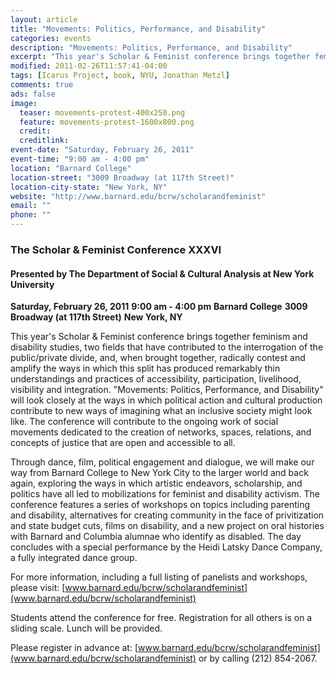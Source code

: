 ```yaml
---
layout: article
title: "Movements: Politics, Performance, and Disability"
categories: events
description: "Movements: Politics, Performance, and Disability"
excerpt: "This year's Scholar & Feminist conference brings together feminism and disability studies, two fields that have contributed to the interrogation of the public/private divide."
modified: 2011-02-26T11:57:41-04:00
tags: [Icarus Project, book, NYU, Jonathan Metzl]
comments: true
ads: false
image:
  teaser: movements-protest-400x250.png
  feature: movements-protest-1600x800.png
  credit: 
  creditlink: 
event-date: "Saturday, February 26, 2011"
event-time: "9:00 am - 4:00 pm"
location: "Barnard College"
location-street: "3009 Broadway (at 117th Street)"
location-city-state: "New York, NY"
website: "http://www.barnard.edu/bcrw/scholarandfeminist"
email: ""
phone: ""
---
```

### The Scholar & Feminist Conference XXXVI

#### Presented by The Department of Social & Cultural Analysis at New York University 

**Saturday, February 26, 2011**
**9:00 am - 4:00 pm**
**Barnard College**
**3009 Broadway (at 117th Street)**
**New York, NY**

This year's Scholar & Feminist conference brings together feminism and
disability studies, two fields that have contributed to the interrogation
of the public/private divide, and, when brought together, radically
contest and amplify the ways in which this split has produced remarkably
thin understandings and practices of accessibility, participation,
livelihood, visibility and integration. "Movements: Politics, Performance,
and Disability" will look closely at the ways in which political action
and cultural production contribute to new ways of imagining what an
inclusive society might look like. The conference will contribute to the
ongoing work of social movements dedicated to the creation of networks,
spaces, relations, and concepts of justice that are open and accessible to
all.

Through dance, film, political engagement and dialogue, we will make our
way from Barnard College to New York City to the larger world and back
again, exploring the ways in which artistic endeavors, scholarship, and
politics have all led to mobilizations for feminist and disability
activism. The conference features a series of workshops on topics
including parenting and disability, alternatives for creating community in
the face of privitization and state budget cuts, films on disability, and
a new project on oral histories with Barnard and Columbia alumnae who
identify as disabled. The day concludes with a special performance by the
Heidi Latsky Dance Company, a fully integrated dance group.

For more information, including a full listing of panelists and workshops,
please visit: [www.barnard.edu/bcrw/scholarandfeminist](www.barnard.edu/bcrw/scholarandfeminist)

Students attend the conference for free.  Registration for all others is
on a sliding scale.  Lunch will be provided.

Please register in advance at: [www.barnard.edu/bcrw/scholarandfeminist](www.barnard.edu/bcrw/scholarandfeminist) or
by calling (212) 854-2067.
